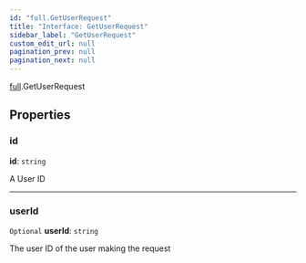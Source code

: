```yaml
---
id: "full.GetUserRequest"
title: "Interface: GetUserRequest"
sidebar_label: "GetUserRequest"
custom_edit_url: null
pagination_prev: null
pagination_next: null
---
```


[full](../namespaces/full.md).GetUserRequest

## Properties

### id

 **id**: `string`

A User ID

___

### userId

 `Optional` **userId**: `string`

The user ID of the user making the request
